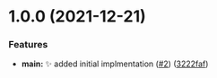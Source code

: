 # 1.0.0 (2021-12-21)

### Features

- **main:** ✨ added initial implmentation ([#2](https://github.com/spa5k/fastify-file-routes/issues/2)) ([3222faf](https://github.com/spa5k/fastify-file-routes/commit/3222fafce2dd5217bfc67b90e60f0a80ce729780))
